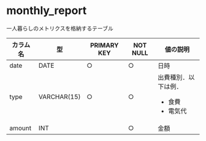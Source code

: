 # monthly_report

一人暮らしのメトリクスを格納するテーブル

| カラム名  | 型          | PRIMARY KEY | NOT NULL | 値の説明                                                     |
|--------|-------------|-------------|----------|-----------------------------------------------------------|
| date   | DATE        | ○           | ○        | 日時                                                        |
| type   | VARCHAR(15) | ○           | ○        | 出費種別．以下は例．<br/><ul><li>食費</li><li>電気代</li></ul> |
| amount | INT         |             | ○        | 金額                                                        |
